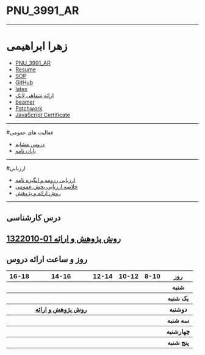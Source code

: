 # PNU_3991_AR
---------
# زهرا ابراهیمی
- [PNU_3991_AR](https://github.com//ebrahimiz/PNU_3391_AR)
- [Resume](https:///ebrahimiz.github.io/resume.github.io/) 
- [SOP](https://ebrahimiz.github.io/SOP/)
- [GitHub](https://github.com//ebrahimiz)
- [latex](https://github.com//ebrahimiz/latex)
- [ارائه شفاهی لاتک](https://drive.google.com/file/d/1TZuD2Frp8qVNnmL6wGdLcebJ6_oFpTg2/view?usp=drivesdk)
- [beamer](https://github.com//ebrahimiz/PNU_3391_AR/tree/main/beamer)
- [Patchwork](https://github.com/ebrahimiz/patchwork.git)
- [JavaScript Certificate](https://github.com/Mehran-soufi/PNU_3391_AR/blob/main/JavaScript_certificate.jpg)
-----------------
#فعالیت های عمومی
- [دروس مشابه](https://www.sku.ac.ir/Department/computer-engineering/Department-CourseCatalogDetail/62)
- [پایان نامه](https://conservancy.umn.edu/handle/11299/182784)
-----------------
#ارزیابی
- [ارزیابی رزومه و انگیزه نامه](https://github.com/Mehran-soufi/PNU_3391_AR/blob/main/General/MS_CV_CheckList_AR_3991.pdf/)
- [خلاصه ارزیابی بخش عمومی](https://github.com/Mehran-soufi/PNU_3391_AR/blob/main/General/MS_GeneralSection_CheckList_AR_3991.pdf)
- [روش ارائه و پژوهش](https://github.com/Mehran-soufi/PNU_3391_AR/blob/main/General/MS_ResearchAndPresentationMethods_CheckList_AR_3991.pdf)
-----------------
## درس کارشناسی
[روش پژوهش و اراِئه 01-1322010](https://githubhttps://github.com/AliRazavi-edu/PNU_3991/tree/master/_BSc/ResearchAndPresentationMethods.com/)
<br>
--------------
## روز و ساعت ارائه دروس
<table style="width:100%">
  <tr>
    <th >16-18</th>
    <th >14-16</th>
    <th >12-14</th>
    <th>10-12</th>
    <th>8-10</th>
    <th>روز</th>
  </tr>
  <tr>
    <th ></th>
    <th ></th>
    <th ></th>
    <th></th>
    <th></th>
    <th>شنبه</th>
  </tr>
   <tr>
    <th ></th>
    <th ></th>
    <th></th>
    <th></th>
    <th ></th>
    <th>یک شنبه</th>
  </tr>
   <tr>
     <th ></th>
     <th ><a  href="https://github.com/AliRazavi-edu/PNU_3991/tree/master/_MSc/SoftwareArchitecture">روش پژوهش و ارائه</a></th>
     <th></th>
     <th></th>
     <th ></th> 
    <th>دوشنبه</th>
  </tr>
   <tr>
    <th ></th>
    <th ></th>
    <th></th>
    <th></th>
    <th></th>
    <th>سه شنبه</th>
  </tr>
   <tr>
    <th ></th>
    <th ></th>
    <th></th>
    <th></th>
     <th ></th>
    <th>چهارشنبه</th>
  </tr>
   <tr>
    <th ></th>
     <th ></th>
     <th ></th>
    <th></th>
     <th></th>
    <th>پنج شنبه</th>
  </tr>
</table>

